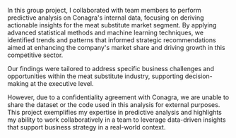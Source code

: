 In this group project, I collaborated with team members to perform predictive analysis on Conagra's internal data, focusing on deriving actionable insights for the meat substitute market segment. By applying advanced statistical methods and machine learning techniques, we identified trends and patterns that informed strategic recommendations aimed at enhancing the company's market share and driving growth in this competitive sector.

Our findings were tailored to address specific business challenges and opportunities within the meat substitute industry, supporting decision-making at the executive level.

However, due to a confidentiality agreement with Conagra, we are unable to share the dataset or the code used in this analysis for external purposes. This project exemplifies my expertise in predictive analysis and highlights my ability to work collaboratively in a team to leverage data-driven insights that support business strategy in a real-world context.
